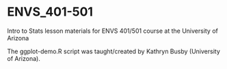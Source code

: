 # ENVS_401-501
Intro to Stats lesson materials for ENVS 401/501 course at the University of Arizona

The ggplot-demo.R script was taught/created by Kathryn Busby (University of Arizona).
